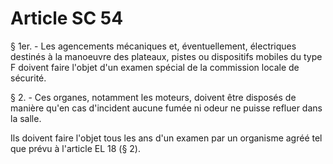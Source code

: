 # Article SC 54

§ 1er. - Les agencements mécaniques et, éventuellement, électriques destinés à la manoeuvre des plateaux, pistes ou dispositifs mobiles du type F doivent faire l'objet d'un examen spécial de la commission locale de sécurité.

§ 2. - Ces organes, notamment les moteurs, doivent être disposés de manière qu'en cas d'incident aucune fumée ni odeur ne puisse refluer dans la salle.

Ils doivent faire l'objet tous les ans d'un examen par un organisme agréé tel que prévu à l'article EL 18 (§ 2).
